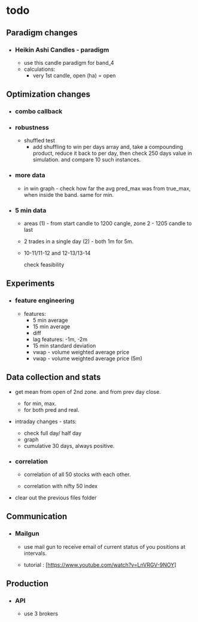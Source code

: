 # todo

## Paradigm changes

- ### Heikin Ashi Candles - paradigm

  - use this candle paradigm for band_4
  - calculations:
    - very 1st candle, open (ha) = open

## Optimization changes

- ### combo callback

- ### robustness

  - shuffled test
    - add shuffling to win per days array and, take a compounding product, reduce it back to per day, then check 250 days value in simulation. and compare 10 such instances.

- ### more data

  - in win graph - check how far the avg pred_max was from true_max, when inside the band. same for min.

- ### 5 min data

  - areas (1) - from start candle to 1200 cangle, zone 2 - 1205 candle to last
  - 2 trades in a single day (2) - both 1m for 5m.
  - 10-11/11-12 and 12-13/13-14

     check feasibility

## Experiments

- ### feature engineering

  - features:
    - 5 min average
    - 15 min average
    - diff
    - lag features: -1m, -2m
    - 15 min standard deviation
    - vwap - volume weighted average price
    - vwap - volume weighted average price (5m)

## Data collection and stats

- get mean from open of 2nd zone. and from prev day close.
  - for min, max.
  - for both pred and real.

- intraday changes - stats:
  - check full day/ half day
  - graph
  - cumulative 30 days, always positive.

- ### correlation

  - correlation of all 50 stocks with each other.

  - correlation with nifty 50 index

- clear out the previous files folder

## Communication

- ### Mailgun

  - use mail gun to receive email of current status of you positions at intervals.

  - tutorial : [https://www.youtube.com/watch?v=LnVRGV-9NOY]

## Production

- ### API

  - use 3 brokers
